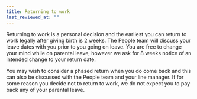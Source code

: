 ```yaml
---
title: Returning to work
last_reviewed_at: ""
---
```

Returning to work is a personal decision and the earliest you can return to work legally after giving birth is 2 weeks. The People team will discuss your leave dates with you prior to you going on leave. You are free to change your mind while on parental leave, however we ask for 8 weeks notice of an intended change to your return date.

You may wish to consider a phased return when you do come back and this can also be discussed with the People team and your line manager. If for some reason you decide not to return to work, we do not expect you to pay back any of your parental leave.